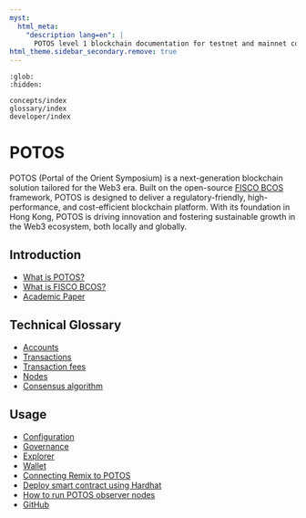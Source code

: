 ```yaml
---
myst:
  html_meta:
    "description lang=en": |
      POTOS level 1 blockchain documentation for testnet and mainnet connectivity.
html_theme.sidebar_secondary.remove: true
---
```


```{toctree}
:glob:
:hidden:

concepts/index
glossary/index
developer/index
```

# POTOS

POTOS (Portal of the Orient Symposium)  is a next-generation blockchain solution tailored for the Web3 era. Built on the open-source [FISCO BCOS](https://github.com/FISCO-BCOS/FISCO-BCOS) framework, POTOS is designed to deliver a regulatory-friendly, high-performance, and cost-efficient blockchain platform. With its foundation in Hong Kong, POTOS is driving innovation and fostering sustainable growth in the Web3 ecosystem, both locally and globally.


## Introduction
- [What is POTOS?](./concepts/potos.md)
- [What is FISCO BCOS?](./concepts/fisco-bcos.md)
- [Academic Paper](https://dl.acm.org/doi/10.1145/3581784.3607053)


## Technical Glossary
- [Accounts](./glossary/accounts.md)
- [Transactions](./glossary/transactions.md)
- [Transaction fees](./glossary/transaction-fees.md)
- [Nodes](./glossary/nodes.md)
- [Consensus algorithm](./glossary/consensus.md)

## Usage
- [Configuration](./developer/config.md)
- [Governance](./developer/committee.md)
- [Explorer](./developer/explorer_usage.md)
- [Wallet](./developer/wallet_usage.md)
- [Connecting Remix to POTOS](./developer/remix_usage.md)
- [Deploy smart contract using Hardhat](./developer/hardhat_usage.md)
- [How to run POTOS observer nodes](./developer/run_observer.md)
- [GitHub](https://github.com/FISCO-BCOS/FISCO-BCOS)
